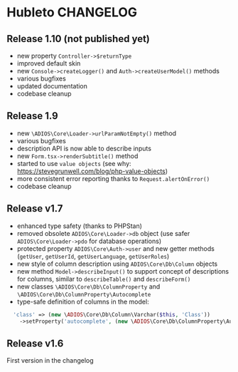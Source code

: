 # Hubleto CHANGELOG

## Release 1.10 (not published yet)

  * new property `Controller->$returnType`
  * improved default skin
  * new `Console->createLogger()` and `Auth->createUserModel()` methods
  * various bugfixes
  * updated documentation
  * codebase cleanup

## Release 1.9

  * new `\ADIOS\Core\Loader->urlParamNotEmpty()` method
  * various bugfixes
  * description API is now able to describe inputs
  * new `Form.tsx->renderSubtitle()` method
  * started to use `value objects` (see why: https://stevegrunwell.com/blog/php-value-objects)
  * more consistent error reporting thanks to `Request.alertOnError()`
  * codebase cleanup

## Release v1.7

  * enhanced type safety (thanks to PHPStan)
  * removed obsolete `ADIOS\Core\Loader->db` object (use safer `ADIOS\Core\Loader->pdo` for database operations)
  * protected property `ADIOS\Core\Auth->user` and new getter methods (`getUser`, `getUserId`, `getUserLanguage`, `getUserRoles`)
  * new style of column description using `ADIOS\Core\Db\Column` objects
  * new method `Model->describeInput()` to support concept of descriptions for columns, similar to `describeTable()` and `describeForm()`
  * new classes `\ADIOS\Core\Db\ColumnProperty` and `\ADIOS\Core\Db\ColumnProperty\Autocomplete`
  * type-safe definition of columns in the model:

```php
  'class' => (new \ADIOS\Core\Db\Column\Varchar($this, 'Class'))
    ->setProperty('autocomplete', (new \ADIOS\Core\Db\ColumnProperty\Autocomplete())->setEndpoint('api/classes/get')->setCreatable(true))
```

## Release v1.6

First version in the changelog